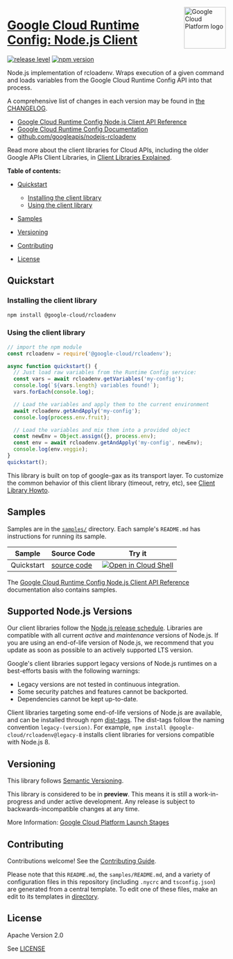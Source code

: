 [//]: # "This README.md file is auto-generated, all changes to this file will be lost."
[//]: # "To regenerate it, use `python -m synthtool`."
<img src="https://avatars2.githubusercontent.com/u/2810941?v=3&s=96" alt="Google Cloud Platform logo" title="Google Cloud Platform" align="right" height="96" width="96"/>

# [Google Cloud Runtime Config: Node.js Client](https://github.com/googleapis/nodejs-rcloadenv)

[![release level](https://img.shields.io/badge/release%20level-preview-yellow.svg?style=flat)](https://cloud.google.com/terms/launch-stages)
[![npm version](https://img.shields.io/npm/v/@google-cloud/rcloadenv.svg)](https://www.npmjs.org/package/@google-cloud/rcloadenv)




Node.js implementation of rcloadenv. Wraps execution of a given command and loads variables from the Google Cloud Runtime Config API into that process.


A comprehensive list of changes in each version may be found in
[the CHANGELOG](https://github.com/googleapis/nodejs-rcloadenv/blob/main/CHANGELOG.md).

* [Google Cloud Runtime Config Node.js Client API Reference][client-docs]
* [Google Cloud Runtime Config Documentation][product-docs]
* [github.com/googleapis/nodejs-rcloadenv](https://github.com/googleapis/nodejs-rcloadenv)

Read more about the client libraries for Cloud APIs, including the older
Google APIs Client Libraries, in [Client Libraries Explained][explained].

[explained]: https://cloud.google.com/apis/docs/client-libraries-explained

**Table of contents:**


* [Quickstart](#quickstart)

  * [Installing the client library](#installing-the-client-library)
  * [Using the client library](#using-the-client-library)
* [Samples](#samples)
* [Versioning](#versioning)
* [Contributing](#contributing)
* [License](#license)

## Quickstart

### Installing the client library

```bash
npm install @google-cloud/rcloadenv
```


### Using the client library

```javascript
// import the npm module
const rcloadenv = require('@google-cloud/rcloadenv');

async function quickstart() {
  // Just load raw variables from the Runtime Config service:
  const vars = await rcloadenv.getVariables('my-config');
  console.log(`${vars.length} variables found!`);
  vars.forEach(console.log);

  // Load the variables and apply them to the current environment
  await rcloadenv.getAndApply('my-config');
  console.log(process.env.fruit);

  // Load the variables and mix them into a provided object
  const newEnv = Object.assign({}, process.env);
  const env = await rcloadenv.getAndApply('my-config', newEnv);
  console.log(env.veggie);
}
quickstart();

```




This library is built on top of google-gax as its transport layer. To customize the common behavior of this client library (timeout, retry, etc), see [Client Library Howto](https://github.com/googleapis/gax-nodejs/blob/main/client-libraries.md).

## Samples

Samples are in the [`samples/`](https://github.com/googleapis/nodejs-rcloadenv/tree/main/samples) directory. Each sample's `README.md` has instructions for running its sample.

| Sample                      | Source Code                       | Try it |
| --------------------------- | --------------------------------- | ------ |
| Quickstart | [source code](https://github.com/googleapis/nodejs-rcloadenv/blob/main/samples/quickstart.js) | [![Open in Cloud Shell][shell_img]](https://console.cloud.google.com/cloudshell/open?git_repo=https://github.com/googleapis/nodejs-rcloadenv&page=editor&open_in_editor=samples/quickstart.js,samples/README.md) |



The [Google Cloud Runtime Config Node.js Client API Reference][client-docs] documentation
also contains samples.

## Supported Node.js Versions

Our client libraries follow the [Node.js release schedule](https://nodejs.org/en/about/releases/).
Libraries are compatible with all current _active_ and _maintenance_ versions of
Node.js.
If you are using an end-of-life version of Node.js, we recommend that you update
as soon as possible to an actively supported LTS version.

Google's client libraries support legacy versions of Node.js runtimes on a
best-efforts basis with the following warnings:

* Legacy versions are not tested in continuous integration.
* Some security patches and features cannot be backported.
* Dependencies cannot be kept up-to-date.

Client libraries targeting some end-of-life versions of Node.js are available, and
can be installed through npm [dist-tags](https://docs.npmjs.com/cli/dist-tag).
The dist-tags follow the naming convention `legacy-(version)`.
For example, `npm install @google-cloud/rcloadenv@legacy-8` installs client libraries
for versions compatible with Node.js 8.

## Versioning

This library follows [Semantic Versioning](http://semver.org/).







This library is considered to be in **preview**. This means it is still a
work-in-progress and under active development. Any release is subject to
backwards-incompatible changes at any time.


More Information: [Google Cloud Platform Launch Stages][launch_stages]

[launch_stages]: https://cloud.google.com/terms/launch-stages

## Contributing

Contributions welcome! See the [Contributing Guide](https://github.com/googleapis/nodejs-rcloadenv/blob/main/CONTRIBUTING.md).

Please note that this `README.md`, the `samples/README.md`,
and a variety of configuration files in this repository (including `.nycrc` and `tsconfig.json`)
are generated from a central template. To edit one of these files, make an edit
to its templates in
[directory](https://github.com/googleapis/synthtool).

## License

Apache Version 2.0

See [LICENSE](https://github.com/googleapis/nodejs-rcloadenv/blob/main/LICENSE)

[client-docs]: https://github.com/googleapis/nodejs-rcloadenv/blob/main/README.md
[product-docs]: https://cloud.google.com/deployment-manager/runtime-configurator/
[shell_img]: https://gstatic.com/cloudssh/images/open-btn.png
[projects]: https://console.cloud.google.com/project
[billing]: https://support.google.com/cloud/answer/6293499#enable-billing

[auth]: https://cloud.google.com/docs/authentication/getting-started
